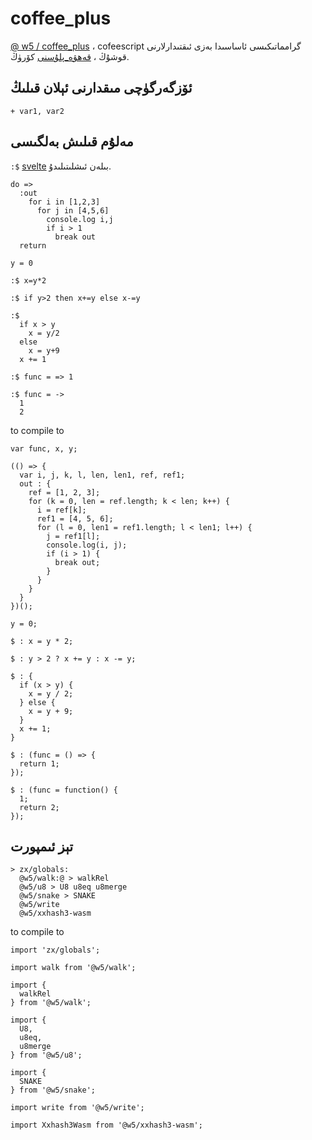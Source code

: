# coffee_plus

[@ w5 / coffee_plus](http://npmjs.com/@w5/coffee_plus) ، cofeescript گرامماتىكىسى ئاساسىدا بەزى ئىقتىدارلارنى قوشۇڭ ، [قەھۋە_پلۇسنى](./coffee_plus.md) كۆرۈڭ.

## ئۆزگەرگۈچى مىقدارنى ئېلان قىلىڭ

```
+ var1, var2
```

## مەلۇم قىلىش بەلگىسى

`:$` [svelte](https://svelte.dev/docs#component-format-script-3-$-marks-a-statement-as-reactive) بىلەن ئىشلىتىلىدۇ.

```
do =>
  :out
    for i in [1,2,3]
      for j in [4,5,6]
        console.log i,j
        if i > 1
          break out
  return

y = 0

:$ x=y*2

:$ if y>2 then x+=y else x-=y

:$
  if x > y
    x = y/2
  else
    x = y+9
  x += 1

:$ func = => 1

:$ func = ->
  1
  2
```

to compile to

```
var func, x, y;

(() => {
  var i, j, k, l, len, len1, ref, ref1;
  out : {
    ref = [1, 2, 3];
    for (k = 0, len = ref.length; k < len; k++) {
      i = ref[k];
      ref1 = [4, 5, 6];
      for (l = 0, len1 = ref1.length; l < len1; l++) {
        j = ref1[l];
        console.log(i, j);
        if (i > 1) {
          break out;
        }
      }
    }
  }
})();

y = 0;

$ : x = y * 2;

$ : y > 2 ? x += y : x -= y;

$ : {
  if (x > y) {
    x = y / 2;
  } else {
    x = y + 9;
  }
  x += 1;
}

$ : (func = () => {
  return 1;
});

$ : (func = function() {
  1;
  return 2;
});
```

## تېز ئىمپورت

```
> zx/globals:
  @w5/walk:@ > walkRel
  @w5/u8 > U8 u8eq u8merge
  @w5/snake > SNAKE
  @w5/write
  @w5/xxhash3-wasm
```

to compile to

```
import 'zx/globals';

import walk from '@w5/walk';

import {
  walkRel
} from '@w5/walk';

import {
  U8,
  u8eq,
  u8merge
} from '@w5/u8';

import {
  SNAKE
} from '@w5/snake';

import write from '@w5/write';

import Xxhash3Wasm from '@w5/xxhash3-wasm';
```
